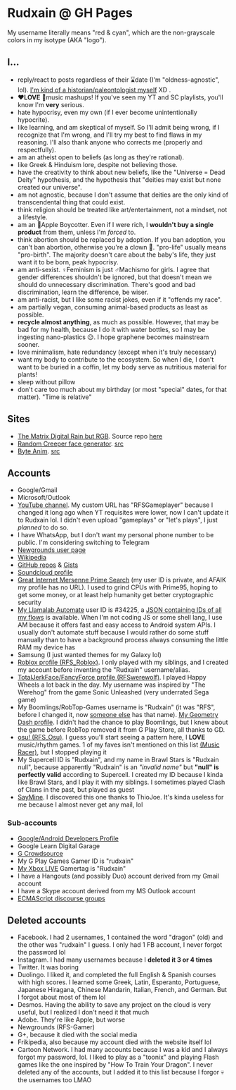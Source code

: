 # Rudxain @ GH Pages

My username literally means "red & cyan", which are the non-grayscale colors in my isotype (AKA "logo").

## I...

- reply/react to posts regardless of their ⌛date (I'm "oldness-agnostic", lol). [I'm kind of a historian/paleontologist myself](https://pbs.twimg.com/media/FFcEIG5WQAgBo33.jpg) XD .
- **❤LOVE** 🎵music mashups! If you've seen my YT and SC playlists, you'll know I'm **very** serious.
- hate hypocrisy, even my own (if I ever become unintentionally hypocrite).
- like learning, and am skeptical of myself. So I'll admit being wrong, if I recognize that I'm wrong, and I'll try my best to find flaws in my reasoning. I'll also thank anyone who corrects me (properly and respectfully).
- am an atheist open to beliefs (as long as they're rational).
- like Greek & Hinduism lore, despite not believing those.
- have the creativity to think about new beliefs, like the "Universe = Dead Deity" hypothesis, and the hypothesis that "deities may exist but none created our universe".
- am not agnostic, because I don't assume that deities are the only kind of transcendental thing that could exist.
- think religion should be treated like art/entertainment, not a mindset, not a lifestyle.
- am an 🍎Apple Boycotter. Even if I were rich, I **wouldn't buy a single product** from them, unless I'm *forced* to.
- think abortion should be replaced by adoption. If you ban adoption, you can't ban abortion, otherwise you're a clown 🤡. "pro-life" usually means "pro-birth". The majority doesn't care about the baby's life, they just want it to be born, peak hypocrisy.
- am anti-sexist. ♀️Feminism is just ♂️Machismo for girls. I agree that gender differences shouldn't be ignored, but that doesn't mean we should do unnecessary discrimination. There's good and bad discrimination, learn the difference, be wiser.
- am anti-racist, but I like some racist jokes, even if it "offends my race".
- am partially vegan, consuming animal-based products as least as possible.
- **recycle almost anything**, as much as possible. However, that may be bad for my health, because I do it with water bottles, so I may be ingesting nano-plastics 😥. I hope graphene becomes mainstream sooner.
- love minimalism, hate redundancy (except when it's truly necessary)
- want my body to contribute to the ecosystem. So when I die, I don't want to be buried in a coffin, let my body serve as nutritious material for plants!
- sleep without pillow
- don't care too much about my birthday (or most "special" dates, for that matter). "Time is relative"

## Sites

- [The Matrix Digital Rain but RGB](https://Rudxain.github.io/RGB-digital-rain). Source repo [here](https://github.com/Rudxain/RGB-digital-rain)
- [Random Creeper face generator](https://Rudxain.github.io/random-creeper-generator). [src](https://github.com/Rudxain/random-creeper-generator)
- [Byte Anim](https://Rudxain.github.io/Byte-Anim). [src](https://github.com/Rudxain/Byte-Anim)

## Accounts

- Google/Gmail
- Microsoft/Outlook
- [YouTube channel](https://youtube.com/c/RFSGameplayer). My custom URL has "RFSGameplayer" because I changed it long ago when YT requisites were lower, now I can't update it to Rudxain lol. I didn't even upload "gameplays" or "let's plays", I just *planned* to do so.
- I have WhatsApp, but I don't want my personal phone number to be public. I'm considering switching to Telegram
- [Newgrounds user page](https://Rudxain.newgrounds.com)
- [Wikipedia](https://en.wikipedia.org/wiki/User:Rudxain)
- [GitHub repos](https://github.com/Rudxain?tab=repositories) & [Gists](https://gist.github.com/Rudxain)
- [Soundcloud profile](https://soundcloud.com/Rudxain)
- [Great Internet Mersenne Prime Search](https://www.mersenne.org) (my user ID is private, and AFAIK my profile has no URL). I used to grind CPUs with Prime95, hoping to get some money, or at least help humanity get better cryptographic security
- [My Llamalab Automate](https://llamalab.com/automate/community/flows/42921) user ID is #34225, a [JSON containing IDs of all my flows](https://llamalab.com/automate/community/api/v1/users/34225/flows) is available. When I'm not coding JS or some shell lang, I use AM because it offers fast and easy access to Android system APIs. I usually don't automate stuff because I would rather do some stuff manually than to have a background process always consuming the little RAM my device has
- Samsung (I just wanted themes for my Galaxy lol)
- [Roblox profile (RFS_Roblox)](https://www.roblox.com/users/323158352/profile). I only played with my siblings, and I created my account before inventing the "Rudxain" username/alias.
- [TotalJerkFace/FancyForce profile (RFSwerewolf)](https://totaljerkface.com/profile.tjf?uid=6050400). I played Happy Wheels a lot back in the day. My username was inspired by "The Werehog" from the game Sonic Unleashed (very underrated Sega game)
- My Boomlings/RobTop-Games username is "Rudxain" (it was "RFS", before I changed it, now [someone else](https://gdbrowser.com/u/RFS) has that name). [My Geometry Dash profile](https://gdbrowser.com/u/Rudxain). I didn't had the chance to play Boomlings, but I knew about the game before RobTop removed it from G Play Store, all thanks to GD.
- [osu! (RFS_Osu)](https://osu.ppy.sh/users/9905562). I guess you'll start seeing a pattern here, I **LOVE** music/rhythm games. 1 of my faves isn't mentioned on this list [(Music Racer)](https://play.google.com/store/apps/details?id=com.abstractart.music_racer), but I stopped playing it
- My Supercell ID is "Rudxain", and my name in Brawl Stars is "Rudxain null", because apparently "Rudxain" is an *"invalid name"* but **"null" is perfectly valid** according to Supercell. I created my ID because I kinda like Brawl Stars, and I play it with my siblings. I sometimes played Clash of Clans in the past, but played as guest
- [SayMine](https://saymine.com). I discovered this one thanks to ThioJoe. It's kinda useless for me because I almost never get any mail, lol

### Sub-accounts

- [Google/Android Developers Profile](https://g.dev/rudxain)
- Google Learn Digital Garage
- [G Crowdsource](https://crowdsource.google.com)
- My G Play Games Gamer ID is "rudxain"
- [My Xbox LIVE](https://account.xbox.com/en-us/profile?gamertag=Rudxain) Gamertag is "Rudxain"
- I have a Hangouts (and possibly Duo) account derived from my Gmail account
- I have a Skype account derived from my MS Outlook account
- [ECMAScript discourse groups](https://es.discourse.group/u/rudxain)

## Deleted accounts

- Facebook. I had 2 usernames, 1 contained the word "dragon" (old) and the other was "rudxain" I guess. I only had 1 FB account, I never forgot the password lol
- Instagram. I had many usernames because I **deleted it 3 or 4 times**
- Twitter. It was boring
- Duolingo. I liked it, and completed the full English & Spanish courses with high scores. I learned some Greek, Latin, Esperanto, Portuguese, Japanese Hiragana, Chinese Mandarin, Italian, French, and German. But I forgot about most of them lol
- Desmos. Having the ability to save any project on the cloud is very useful, but I realized I don't need it that much
- Adobe. They're like Apple, but worse
- Newgrounds (RFS-Gamer)
- G+, because it died with the social media
- Frikipedia, also because my account died with the website itself lol
- Cartoon Network. I had many accounts because I was a kid and I always forgot my password, lol. I liked to play as a "toonix" and playing Flash games like the one inspired by "How To Train Your Dragon". I never deleted any of the accounts, but I added it to this list because I forgor 💀 the usernames too LMAO
